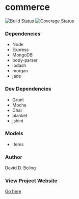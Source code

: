 commerce
========
[![Build Status](https://travis-ci.org/kadowki/commerce.svg)](https://travis-ci.org/kadowki/commerce) [![Coverage Status](https://coveralls.io/repos/kadowki/commerce/badge.png)](https://coveralls.io/r/kadowki/commerce)

### Dependencies
* Node
* Express
* MongoDB
* body-parser
* lodash
* morgan
* jade


### Dev Dependencies
* Grunt
* Mocha
* Chai
* blanket
* jshint


### Models
* Items


### Author
David D. Boling

### View Project Website
<a href="inventory.daviddboling.com">Go here</a>
